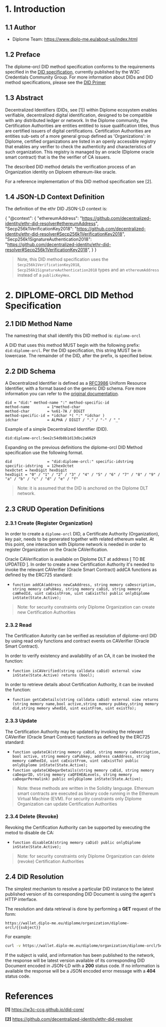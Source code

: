 # 1. Introduction

## 1.1 Author

-   Diplome Team: <https://www.diplo-me.eu/about-us/index.html>

## 1.2 Preface

The diplome-orcl DID method specification conforms to the requirements specified in 
the [DID specification](https://w3c-ccg.github.io/did-core/), currently published by the 
W3C Credentials Community Group. For more information about DIDs and DID method specifications, 
please see the [DID Primer](https://github.com/WebOfTrustInfo/rebooting-the-web-of-trust-fall2017/blob/master/topics-and-advance-readings/did-primer.md)

## 1.3 Abstract

Decentralized Identifiers (DIDs, see [1]) within Diplome ecosystem enables verifiable, decentralized digital identification, designed to be compatible with any distributed ledger or network.
In the Diplome community, the Certification Authorities are entities entitled to issue qualification titles, thus are certified issuers of digital certifications. 
Certification Authorities are entities sub-sets of a more general group defined as 'Organizations': in Diplome, certified organizations are listed in an openly accessible registry that enables any verifier to check the authenticity and characteristics of such organization.
This registry is managed by an oracle (Diplome oracle smart contract) that is the the verifier of CA issuers. 

The described DID method details the verification process of an Organization identity on Diploem ethereum-like oracle.

For a reference implementation of this DID method specification see [2].

## 1.4 JSON-LD Context Definition
The definition of the ethr DID JSON-LD context is:

  {
    "@context":
    {
      "ethereumAddress": "https://github.com/decentralized-identity/ethr-did-resolver#ethereumAddress",
      "Secp256k1VerificationKey2018": "https://github.com/decentralized-identity/ethr-did-resolver#Secp256k1VerificationKey2018",
      "Secp256k1SignatureAuthentication2018": "https://github.com/decentralized-identity/ethr-did-resolver#Secp256k1VerificationKey2018",
    }
  }
>Note, this DID method specification uses the `Secp256k1VerificationKey2018`, `Secp256k1SignatureAuthentication2018` types and an `ethereumAddress` instead of a `publicKeyHex`.

# 2. DIPLOME-ORCL DID Method Specification
## 2.1 DID Method Name

The namestring that shall identify this DID method is: `diplome-orcl`

A DID that uses this method MUST begin with the following prefix: `did:diplome-orcl`. Per the DID specification, this string 
MUST be in lowercase. The remainder of the DID, after the prefix, is specified below.

## 2.2 DID Schema

A Decentralized Identifier is defined as a [RFC3986](https://tools.ietf.org/html/rfc3986)
Uniform Resource Identifier, with a format based on the generic DID schema. Fore more
information you can refer to the
[original documentation](https://w3c.github.io/did-core/#generic-did-syntax).

```abnf
did = "did:" method-name ":" method-specific-id
method-name        = 1*method-char
method-char        = %x61-7A / DIGIT
method-specific-id = *idchar *( ":" *idchar )
idchar             = ALPHA / DIGIT / "." / "-" / "_"
```

Example of a simple Decentralized Identifier (DID).

```
did:diplome-orcl:5ee2c54db8b1d13dbc2a6629
```

Expanding on the previous definitions the diplome-orcl DID Method specification use the
following format.

```abnf
did                = "did:diplome-orcl:" specific-idstring
specific-idstring  = 12hexOctet
hexOctet = hexDigit hexDigit
hexDigit = "0" / "1" / "2" / "3" / "4" / "5" / "6" / "7" / "8" / "9" / "a" / "b" / "c" / "d" / "e" / "f"
```

> Note: it is assumed that the DID is anchored on the Diplome DLT network. 

## 2.3 CRUD Operation Definitions

### 2.3.1 Create (Register Organization)

In order to create a `diplome-orcl` DID, a Certificate Authority (Organization), key pair, needs to be generated together with related ethereum wallet. At this point, one interaction with Diplome network is needed in order to register Organization on the Oracle CAVerification.

Oracle CAVerification is available on Diplome DLT at address [ TO BE UPDATED ].
In order to create a new Certification Authority it's needed to invoke the relevant CAVerifier (Oracle Smart Contract) addCA functions as defined by the ERC725 standard:

 * `function addCA(address newCaAddress, string memory caDescription, string memory caPubkey, string memory caDid, string memory caWhedId, uint caExistFrom, uint caExistTo) public onlyDiplome inState(State.Active);`

>Note: for security constraints only Diplome Organization can create new Certification Authorities

### 2.3.2 Read

The Certification Autority can be verified as resolution of diplome-orcl DID by using read only functions and contract events on CAVerifier (Oracle Smart Contract).

In order to verify existency and availability of an CA, it can be invoked the function:

 * `function isCAVerified(string calldata caDid) external view inState(State.Active) returns (bool);`

In order to retrieve details about Certification Authority, it can be invoked the function:

 * `function getCaDetails(string calldata caDid) external view returns (string memory name,bool active,string memory pubkey,string memory did,string memory whedId, uint existFrom, uint existTo);`

### 2.3.3 Update

The Certification Authority may be updated by invoking the relevant CAVerifier (Oracle Smart Contract) functions as defined by the ERC725 standard:

 * `function updateCA(string memory caDid, string memory caDescription, bool active, string memory caPubkey, address caAddress, string memory caWhedId, uint caExistFrom, uint caExistTo) public onlyDiplome inState(State.Active);`
 * `function updateCADeqarDetails(string memory caDid, string memory caDeqarID, string memory caQFEHEALevels, string memory caDeqarPermalink) public onlyDiplome inState(State.Active);`

>Note: these methods are written in the Solidity language. Ethereum smart contracts are executed as binary code running in the Ethereum Virtual Machine (EVM). For security constraints only Diplome Organization can update Certification Authorities

### 2.3.4 Delete (Revoke) 

Revoking the Certification Authority can be supported by executing the metod to disable de CA:

* `function disableCA(string memory caDid) public onlyDiplome inState(State.Active);`

>Note: for security constraints only Diplome Organization can delete (revoke) Certification Authorities


## 2.4 DID Resolution

The simplest mechanism to resolve a particular DID instance to the latest published
version of its corresponding DID Document is using the agent's HTTP interface.

The resolution and data retrieval is done by performing a __GET__ request of the form:

`https://wallet.diplo-me.eu/diplome/organization/diplome-orcl/{{subject}}`

For example:

```bash
curl -v https://wallet.diplo-me.eu/diplome/organization/diplome-orcl/5ee2c54db8b1d13dbc2a6629
```

If the subject is valid, and information has been published to the network, the
response will be latest version available of its corresponding DID Document encoded
in JSON-LD with a __200__ status code. If no information is available the response
will be a JSON encoded error message with a __404__ status code.

# References

 **[1]** <https://w3c-ccg.github.io/did-core/>

 **[2]** <https://github.com/decentralized-identity/ethr-did-resolver>

